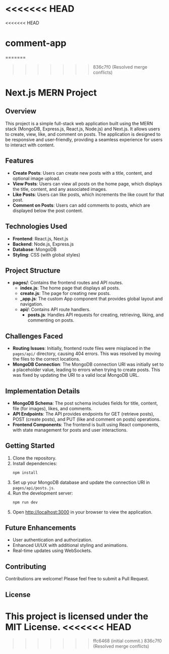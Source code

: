 <<<<<<< HEAD
=======
<<<<<<< HEAD
# comment-app
=======
>>>>>>> 836c7f0 (Resolved merge conflicts)
# Next.js MERN Project

## Overview
This project is a simple full-stack web application built using the MERN stack (MongoDB, Express.js, React.js, Node.js) and Next.js. It allows users to create, view, like, and comment on posts. The application is designed to be responsive and user-friendly, providing a seamless experience for users to interact with content.

## Features
- **Create Posts**: Users can create new posts with a title, content, and optional image upload.
- **View Posts**: Users can view all posts on the home page, which displays the title, content, and any associated images.
- **Like Posts**: Users can like posts, which increments the like count for that post.
- **Comment on Posts**: Users can add comments to posts, which are displayed below the post content.

## Technologies Used
- **Frontend**: React.js, Next.js
- **Backend**: Node.js, Express.js
- **Database**: MongoDB
- **Styling**: CSS (with global styles)

## Project Structure
- **pages/**: Contains the frontend routes and API routes.
  - **index.js**: The home page that displays all posts.
  - **create.js**: The page for creating new posts.
  - **_app.js**: The custom App component that provides global layout and navigation.
  - **api/**: Contains API route handlers.
    - **posts.js**: Handles API requests for creating, retrieving, liking, and commenting on posts.

## Challenges Faced
- **Routing Issues**: Initially, frontend route files were misplaced in the `pages/api/` directory, causing 404 errors. This was resolved by moving the files to the correct locations.
- **MongoDB Connection**: The MongoDB connection URI was initially set to a placeholder value, leading to errors when trying to create posts. This was fixed by updating the URI to a valid local MongoDB URL.

## Implementation Details
- **MongoDB Schema**: The post schema includes fields for title, content, file (for images), likes, and comments.
- **API Endpoints**: The API provides endpoints for GET (retrieve posts), POST (create posts), and PUT (like and comment on posts) operations.
- **Frontend Components**: The frontend is built using React components, with state management for posts and user interactions.

## Getting Started
1. Clone the repository.
2. Install dependencies:
   ```bash
   npm install
   ```
3. Set up your MongoDB database and update the connection URI in `pages/api/posts.js`.
4. Run the development server:
   ```bash
   npm run dev
   ```
5. Open [http://localhost:3000](http://localhost:3000) in your browser to view the application.

## Future Enhancements
- User authentication and authorization.
- Enhanced UI/UX with additional styling and animations.
- Real-time updates using WebSockets.

## Contributing
Contributions are welcome! Please feel free to submit a Pull Request.

## License
This project is licensed under the MIT License.
<<<<<<< HEAD
=======
>>>>>>> ffc6468 (initial commit.)
>>>>>>> 836c7f0 (Resolved merge conflicts)
